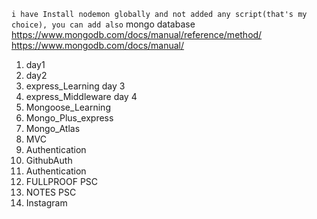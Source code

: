 `i have Install nodemon globally and not added any script(that's my choice), you can add also`
mongo database https://www.mongodb.com/docs/manual/reference/method/
https://www.mongodb.com/docs/manual/

1. day1
2. day2
3. express_Learning day 3
4. express_Middleware day 4
5. Mongoose_Learning
6. Mongo_Plus_express
7. Mongo_Atlas
8. MVC
9. Authentication
10. GithubAuth
11. Authentication
12. FULLPROOF PSC
13. NOTES PSC
14. Instagram
